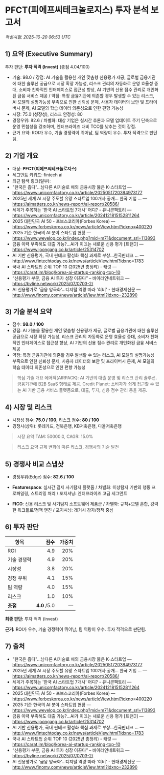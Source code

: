 # PFCT(피에프씨테크놀로지스) 투자 분석 보고서

_작성시점: 2025-10-20 06:53 UTC_

## 1) 요약 (Executive Summary)
투자 판단: **투자 적격 (Invest)** (총점 4.04/100)
- 기술: 98.0 / 강점: AI 기술을 활용한 개인 맞춤형 신용평가 제공, 글로벌 금융기관에 대한 솔루션 공급으로 시장 확장 가능성, 리스크 관리의 자동화로 운영 효율성 증대, 소비자 친화적인 인터페이스로 접근성 향상, AI 기반의 신용 점수 관리로 개인화된 금융 서비스 제공 / 약점: 특정 금융기관에 의존할 경우 발생할 수 있는 리스크, AI 모델의 설명가능성 부족으로 인한 신뢰성 문제, 사용자 데이터의 보안 및 프라이버시 문제, AI 모델의 학습 데이터 의존성으로 인한 편향 가능성
- 시장: 75.0 (성장성), 리스크 안정성: 80
- 경쟁우위: 82.6 / 차별화: 대상 기업은 실시간 추론과 모델 업데이트 주기 단축으로 운영 민첩성을 강조하며, 엔터프라이즈 대비 TCO를 낮추는 것이 강점.
- 근거 요약: ROI가 우수, 기술 경쟁력이 뛰어남, 팀 역량이 우수. 투자 적격으로 판단됨.

## 2) 기업 개요
- 대상: **PFCT(피에프씨테크놀로지스)**
- 세그먼트 키워드: fintech ai
- 최근 탐색 링크(일부):
- "한국은 좁다"…남다른 AI기술로 해외 금융시장 뚫은 K-스타트업 — https://www.unicornfactory.co.kr/article/2025051720384973177
- 2025년 세계 AI 시장 주도할 유망 스타트업 100개사 공개… 한국 기업 ... — https://aimatters.co.kr/news-report/ai-report/20586/
- 세계가 주목하는 '한국 AI 스타트업 7개사' 어디? - 유니콘팩토리 — https://www.unicornfactory.co.kr/article/2024121815152811264
- 2025 대한민국 AI 50 - 포브스코리아(Forbes Korea) — https://www.forbeskorea.co.kr/news/articleView.html?idxno=400220
- 2025 기준 한국의 AI 분야 스타트업 현황 — https://www.wevelop.co.kr/index.php?mid=m71&document_srl=113893
- 금융 이력 부족해도 대출 가능?...AI가 이끄는 새로운 신용 평가 [트랜D] — https://www.joongang.co.kr/article/25314702
- AI 기반 신용평가, 국내 핀테크 활성화 핵심 과제로 부상...한국핀테크 ... — http://www.fintechtoday.co.kr/news/articleView.html?idxno=1783
- 국내 AI 스타트업 순위 TOP 10 (2025년 총정리) - 캐럿 — https://carat.im/blog/korea-ai-startup-ranking-top-10
- “신용평가 부문, 금융 AI 투자 성장 이끈다” – 바이라인네트워크 — https://byline.network/2025/07/0703-2/
- AI 신용평가로 '금융 양극화'…디지털 역량 따라 '희비' - 현대경제신문 — http://www.finomy.com/news/articleView.html?idxno=232890

## 3) 기술 분석 요약
- 점수: **98.0 / 100**
- 강점: AI 기술을 활용한 개인 맞춤형 신용평가 제공, 글로벌 금융기관에 대한 솔루션 공급으로 시장 확장 가능성, 리스크 관리의 자동화로 운영 효율성 증대, 소비자 친화적인 인터페이스로 접근성 향상, AI 기반의 신용 점수 관리로 개인화된 금융 서비스 제공
- 약점: 특정 금융기관에 의존할 경우 발생할 수 있는 리스크, AI 모델의 설명가능성 부족으로 인한 신뢰성 문제, 사용자 데이터의 보안 및 프라이버시 문제, AI 모델의 학습 데이터 의존성으로 인한 편향 가능성

> 핵심 기술 개요
에어팩(AIRPACK): AI 기반의 대출 운영 및 리스크 관리 솔루션. 금융기관에 B2B SaaS 형태로 제공.
Credit Planet: 소비자가 쉽게 접근할 수 있는 AI 기반 금융 서비스 플랫폼으로, 대출, 투자, 신용 점수 관리 등을 제공.

## 4) 시장 및 리스크
- 시장성 점수: **75.0 / 100**, 리스크 점수: **80 / 100**
- 경쟁사(상위): 롯데카드, 전북은행, KB저축은행, 다올저축은행

> 시장 요약
TAM: 50000.0, CAGR: 15.0%

> 리스크 요약
규제 변화에 따른 리스크, 경쟁사의 기술 발전

## 5) 경쟁사 비교 스냅샷
- 경쟁우위(Edge) 점수: **82.6 / 100**

- **Featurespace**: 실시간 결제 사기탐지 플랫폼 / 차별화: 이상탐지 기반의 행동 프로파일링, 스트리밍 처리 / 포지셔닝: 엔터프라이즈 고급 세그먼트
- **FICO**: 신용 리스크 및 사기탐지 소프트웨어 제품군 / 차별화: 규칙+모델 혼합, 강력한 워크플로/정책 엔진 / 포지셔닝: 레거시 강자/정책 중심

## 6) 투자 판단
| 항목 | 점수 | 가중치 |
|---|---:|---:|
| ROI | 4.9 | 20% |
| 기술 경쟁력 | 4.9 | 20% |
| 시장성 | 3.8 | 20% |
| 경쟁 우위 | 4.1 | 15% |
| 팀 역량 | 4.0 | 15% |
| 리스크 | 1.0 | 10% |
| **총점** | **4.0** /5.0 | — |

**최종 판단:** 투자 적격 (Invest)

**근거:** ROI가 우수, 기술 경쟁력이 뛰어남, 팀 역량이 우수. 투자 적격으로 판단됨.

## 7) 출처
- "한국은 좁다"…남다른 AI기술로 해외 금융시장 뚫은 K-스타트업 — https://www.unicornfactory.co.kr/article/2025051720384973177
- 2025년 세계 AI 시장 주도할 유망 스타트업 100개사 공개… 한국 기업 ... — https://aimatters.co.kr/news-report/ai-report/20586/
- 세계가 주목하는 '한국 AI 스타트업 7개사' 어디? - 유니콘팩토리 — https://www.unicornfactory.co.kr/article/2024121815152811264
- 2025 대한민국 AI 50 - 포브스코리아(Forbes Korea) — https://www.forbeskorea.co.kr/news/articleView.html?idxno=400220
- 2025 기준 한국의 AI 분야 스타트업 현황 — https://www.wevelop.co.kr/index.php?mid=m71&document_srl=113893
- 금융 이력 부족해도 대출 가능?...AI가 이끄는 새로운 신용 평가 [트랜D] — https://www.joongang.co.kr/article/25314702
- AI 기반 신용평가, 국내 핀테크 활성화 핵심 과제로 부상...한국핀테크 ... — http://www.fintechtoday.co.kr/news/articleView.html?idxno=1783
- 국내 AI 스타트업 순위 TOP 10 (2025년 총정리) - 캐럿 — https://carat.im/blog/korea-ai-startup-ranking-top-10
- “신용평가 부문, 금융 AI 투자 성장 이끈다” – 바이라인네트워크 — https://byline.network/2025/07/0703-2/
- AI 신용평가로 '금융 양극화'…디지털 역량 따라 '희비' - 현대경제신문 — http://www.finomy.com/news/articleView.html?idxno=232890